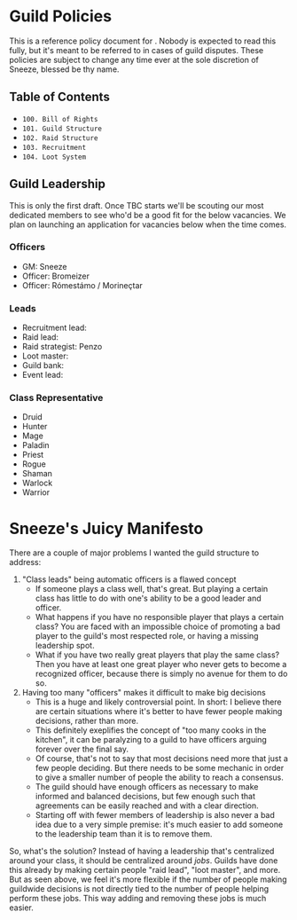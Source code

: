 # <Juicy> Guild Policies

This is a reference policy document for <Juicy>. Nobody is expected to read this fully, but it's
meant to be referred to in cases of guild disputes. These policies are subject to change any time
ever at the sole discretion of Sneeze, blessed be thy name.

## Table of Contents

* `100. Bill of Rights`
* `101. Guild Structure`
* `102. Raid Structure`
* `103. Recruitment`
* `104. Loot System`

## Guild Leadership

This is only the first draft. Once TBC starts we'll be scouting our most dedicated members to see
who'd be a good fit for the below vacancies. We plan on launching an application for vacancies
below when the time comes.

### Officers
- GM: Sneeze
- Officer: Bromeizer
- Officer: Rómestámo / Morineçtar

### Leads
- Recruitment lead:
- Raid lead:
- Raid strategist: Penzo
- Loot master:
- Guild bank:
- Event lead:

### Class Representative
- Druid
- Hunter
- Mage
- Paladin
- Priest
- Rogue
- Shaman
- Warlock
- Warrior

# Sneeze's Juicy Manifesto

There are a couple of major problems I wanted the guild structure to address:

1. "Class leads" being automatic officers is a flawed concept
   - If someone plays a class well, that's great. But playing a certain class has little to do
   with one's ability to be a good leader and officer.
   - What happens if you have no responsible player that plays a certain class? You are faced with
   an impossible choice of promoting a bad player to the guild's most respected role, or having a
   missing leadership spot.
   - What if you have two really great players that play the same class? Then you have at least
   one great player who never gets to become a recognized officer, because there is simply no
   avenue for them to do so.
1. Having too many "officers" makes it difficult to make big decisions
   - This is a huge and likely controversial point. In short: I believe there are certain
   situations where it's better to have fewer people making decisions, rather than more. 
   - This definitely exeplifies the concept of "too many cooks in the kitchen", it can be
   paralyzing to a guild to have officers arguing forever over the final say.
   - Of course, that's not to say that most decisions need more that just a few people deciding.
   But there needs to be some mechanic in order to give a smaller number of people the ability to
   reach a consensus.
   - The guild should have enough officers as necessary to make informed and balanced decisions,
   but few enough such that agreements can be easily reached and with a clear direction.
   - Starting off with fewer members of leadership is also never a bad idea due to a very simple
   premise: it's much easier to add someone to the leadership team than it is to remove them.

So, what's the solution? Instead of having a leadership that's centralized around your class, it
should be centralized around *jobs*. Guilds have done this already by making certain people "raid
lead", "loot master", and more. But as seen above, we feel it's more flexible if the number of
people making guildwide decisions is not directly tied to the number of people helping perform these
jobs. This way adding and removing these jobs is much easier.
